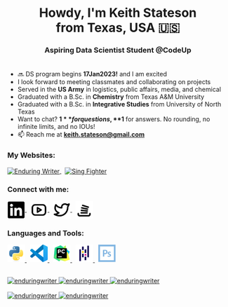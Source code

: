 <!---
Hi everyone.
This README.md file is my GitHub profile
-->


<!--- Title and metadata -->
<html>
<head>
    <meta charset="UTF-8">
    <meta name="description" content="GitHub, Profile, README.MD">
    <meta name="keywords" content="GitHub, Profile, Bio, Snapshot, Summary, Readme">
    <meta name="author" content="Keith Stateson, Enduring Writer, Sing Fighter">
    <meta name="viewport" content="width=device-width, initial-scale=1.0">
    <h1 align="center">
        Howdy, I'm Keith Stateson <br> from Texas, USA 🇺🇸
    </h1>
</head>


<!--- Subtitle -->
<head>
    <h3 align="center">
        Aspiring Data Scientist Student @CodeUp
    <br><br>
    </h3>
    
</head>


<!--- Snapshot of Events -->
- 🔜 DS program begins **17Jan2023!** and I am excited
- I look forward to meeting classmates and collaborating on projects
- Served in the **US Army** in logistics, public affairs, media, and chemical
- Graduated with a B.Sc. in **Chemistry** from Texas A&M University
- Graduated with a B.Sc. in **Integrative Studies** from University of North Texas
- Want to chat? **$1** for questions, **$1** for answers. No rounding, no infinite limits, and no IOUs!
- 📫 Reach me at **keith.stateson@gmail.com**


<!--- My Websites -->
<head>
    <h3 align="left">
        My Websites:
    </h3>
</head>

<body>
    <p align="left">
        <a href="https://www.enduringwriter.com" target="blank">
        <img align="center" src="https://static.wixstatic.com/media/076b99_b08fce0a88f04c25b48afa89f780cecd~mv2.png" alt="Enduring Writer" style="object-fit:contain; width:50px; height:50px;"/>
        </a>
        &nbsp;
        <a href="https://www.singfighter.com" target="blank">
        <img align="center" src="https://static.wixstatic.com/media/076b99_b626ee29d9504784a7ae48ec364a4aac~mv2.png" alt="Sing Fighter" style="object-fit:scale-contain; width:40px; height:40px;"/>
        </a>
    </p>
</body>


<!--- Social Networks - Connect with me -->
<head>
    <h3 align="left">Connect with me:</h3>
</head>

<body>
    <p align="left">
        <a href="https://www.linkedin.com/in/keithstateson" target="blank">
        <img align="center" src="https://raw.githubusercontent.com/devicons/devicon/master/icons/linkedin/linkedin-plain.svg" alt="Keith Stateson" height="40" width="40"/>
        </a>
        &nbsp;
        <a href="https://youtu.be/rBRtNWWkKtQ" target="blank">
        <img align="center" src="https://github.com/enduringwriter/enduringwriter/blob/3f9d5db1fb06f3034969743d7d044fffd958cbfd/icons_for_my_github_profile/youtube.png" alt="Keith Stateson" height="40" width="40"/>
        </a>
        &nbsp;
        <a href="https://twitter.com/enduringwriter" target="blank">
        <img align="center" src="https://github.com/enduringwriter/enduringwriter/blob/3f9d5db1fb06f3034969743d7d044fffd958cbfd/icons_for_my_github_profile/twitter.png" alt="Keith Stateson" height="40" width="40"/>
        </a>
        &nbsp;
        <a href="https://stackoverflow.com/users/20429461/enduringwriter" target="blank">
        <img align="center" src="https://github.com/enduringwriter/enduringwriter/blob/3f9d5db1fb06f3034969743d7d044fffd958cbfd/icons_for_my_github_profile/stackoverflow.png" alt="Keith Stateson" height="40" width="40"/>
        </a>
    </p>
</body>


<!--- Technical Skills - Languages and Tools -->
<head>
    <h3 align="left">Languages and Tools:</h3>
</head>

<body>
    <p align="left">
        <a href="https://github.com/enduringwriter" target="_blank">
        <img src="https://raw.githubusercontent.com/devicons/devicon/master/icons/python/python-original.svg" alt="python" width="40" height="40"/>
        </a>
        &nbsp;
        <a href="https://github.com/enduringwriter" target="_blank">
        <img src="https://raw.githubusercontent.com/devicons/devicon/master/icons/vscode/vscode-original.svg" alt="flask" width="40" height="40"/>
        </a>
        &nbsp;
        <a href="https://github.com/enduringwriter" target="_blank">
        <img src="https://github.com/enduringwriter/enduringwriter/blob/6594379f38e3d47cb673324bd1d851cc91f6799a/icons_for_my_github_profile/pycharm.svg" alt="flask" width="40" height="40"/>
        </a>
        &nbsp;
        <a href="https://github.com/enduringwriter" target="_blank">
        <img src="https://raw.githubusercontent.com/devicons/devicon/master/icons/pandas/pandas-original.svg" alt="pandas" width="40" height="40"/>
        </a>
        &nbsp;
        <a href="https://github.com/enduringwriter" target="_blank">
        <img src="https://raw.githubusercontent.com/devicons/devicon/master/icons/photoshop/photoshop-line.svg" alt="photoshop" width="40" height="40"/>
        </a>
    </p>
    <br>
</body>


<!--- GitHub Stats Streak Languages -->
<body>
    <div>
        <a href="https://github.com/enduringwriter" target="_blank">    
        <img src="https://github-readme-stats-git-masterrstaa-rickstaa.vercel.app/api?username=enduringwriter" alt="enduringwriter"/>
        </a>
        <a href="https://github.com/enduringwriter" target ="_blank">
        <img src="https://github-readme-streak-stats.herokuapp.com/?user=enduringwriter" alt="enduringwriter"/>
        </a>
        <a href="https://github.com/enduringwriter" target ="_blank">
        <img src="https://github-readme-stats-git-masterrstaa-rickstaa.vercel.app/api/top-langs/?username=enduringwriter" alt="enduringwriter" data-canonical-src="https://github-readme-stats-git-masterrstaa-rickstaa.vercel.app/api/top-langs/?username=enduringwriter;" style="max-width: 100%;">
        </a>
    </div>
    <br>
</body>


<!--- GitHub Repositories -->
<body>
    <div>
        <a href="https://github.com/enduringwriter" target ="_blank">
        <img src="https://github-readme-stats-git-masterrstaa-rickstaa.vercel.app/api/pin/?username=enduringwriter&repo=fun_projects" alt="enduringwriter"/>
        </a>
        <a href="https://github.com/enduringwriter" target ="_blank">
        <img src="https://github-readme-stats-git-masterrstaa-rickstaa.vercel.app/api/pin/?username=enduringwriter&repo=enduringwriter" alt="enduringwriter"/>
        </a>
    </div>
</body>
</html>
